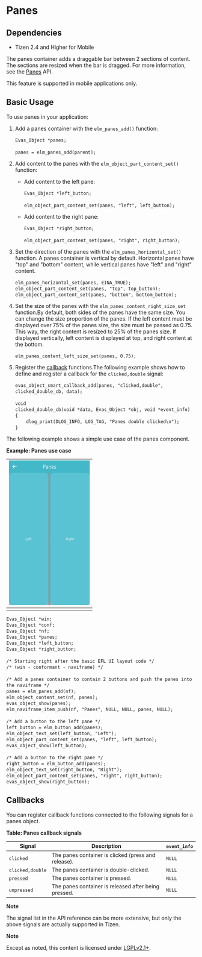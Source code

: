# Panes

## Dependencies

- Tizen 2.4 and Higher for Mobile

The panes container adds a draggable bar between 2 sections of content. The sections are resized when the bar is dragged. For more information, see the [Panes](../../../../../org.tizen.native.mobile.apireference/group__Panes.html) API.

This feature is supported in mobile applications only.

## Basic Usage

To use panes in your application:

1. Add a panes container with the `elm_panes_add()` function:

   ```
   Evas_Object *panes;

   panes = elm_panes_add(parent);
   ```

2. Add content to the panes with the `elm_object_part_content_set()` function:

   - Add content to the left pane:

     ```
     Evas_Object *left_button;

     elm_object_part_content_set(panes, "left", left_button);
     ```

   - Add content to the right pane:

     ```
     Evas_Object *right_button;

     elm_object_part_content_set(panes, "right", right_button);
     ```

3. Set the direction of the panes with the `elm_panes_horizontal_set()` function. A panes container is vertical by default. Horizontal panes have "top" and "bottom" content, while vertical panes have "left" and "right" content.

   ```
   elm_panes_horizontal_set(panes, EINA_TRUE);
   elm_object_part_content_set(panes, "top", top_button);
   elm_object_part_content_set(panes, "bottom", bottom_button);
   ```

4. Set the size of the panes with the `elm_panes_content_right_size_set` function.By default, both sides of the panes have the same size. You can change the size proportion of the panes. If the left content must be displayed over 75% of the panes size, the size must be passed as 0.75. This way, the right content is resized to 25% of the panes size. If displayed vertically, left content is displayed at top, and right content at the bottom.

   ```
   elm_panes_content_left_size_set(panes, 0.75);
   ```

5. Register the [callback](#callback) functions.The following example shows how to define and register a callback for the `clicked,double` signal:

   ```
   evas_object_smart_callback_add(panes, "clicked,double", clicked_double_cb, data);

   void
   clicked_double_cb(void *data, Evas_Object *obj, void *event_info)
   {
       dlog_print(DLOG_INFO, LOG_TAG, "Panes double clicked\n");
   }
   ```

The following example shows a simple use case of the panes component.

**Example: Panes use case**

| ![Panes](./media/panes1.png) |
| ------------------------------------ |
|                                      |

```
Evas_Object *win;
Evas_Object *conf;
Evas_Object *nf;
Evas_Object *panes;
Evas_Object *left_button;
Evas_Object *right_button;

/* Starting right after the basic EFL UI layout code */
/* (win - conformant - naviframe) */

/* Add a panes container to contain 2 buttons and push the panes into the naviframe */
panes = elm_panes_add(nf);
elm_object_content_set(nf, panes);
evas_object_show(panes);
elm_naviframe_item_push(nf, "Panes", NULL, NULL, panes, NULL);

/* Add a button to the left pane */
left_button = elm_button_add(panes);
elm_object_text_set(left_button, "Left");
elm_object_part_content_set(panes, "left", left_button);
evas_object_show(left_button);

/* Add a button to the right pane */
right_button = elm_button_add(panes);
elm_object_text_set(right_button, "Right");
elm_object_part_content_set(panes, "right", right_button);
evas_object_show(right_button);
```

## Callbacks

You can register callback functions connected to the following signals for a panes object.

**Table: Panes callback signals**

| Signal           | Description                              | `event_info` |
| ---------------- | ---------------------------------------- | ------------ |
| `clicked`        | The panes container is clicked (press and release). | `NULL`       |
| `clicked,double` | The panes container is double-clicked.   | `NULL`       |
| `pressed`        | The panes container is pressed.          | `NULL`       |
| `unpressed`      | The panes container is released after being pressed. | `NULL`       |

**Note**

The signal list in the API reference can be more extensive, but only the above signals are actually supported in Tizen.

**Note**

Except as noted, this content is licensed under [LGPLv2.1+](http://opensource.org/licenses/LGPL-2.1).